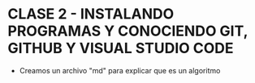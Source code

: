 # CLASE 2 - INSTALANDO PROGRAMAS Y CONOCIENDO GIT, GITHUB Y VISUAL STUDIO CODE

- Creamos un archivo "md" para explicar que es un algoritmo